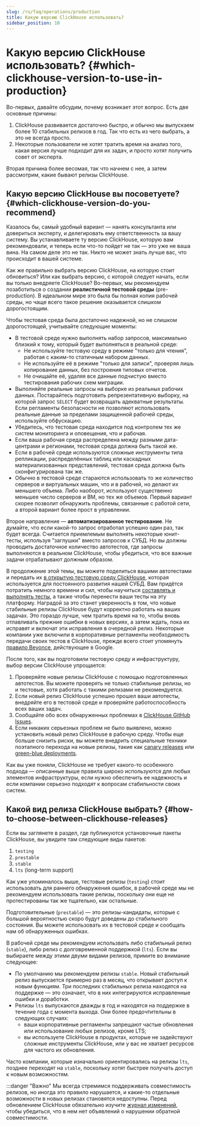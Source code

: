 ```yaml
---
slug: /ru/faq/operations/production
title: Какую версию ClickHouse использовать?
sidebar_position: 10
---
```


# Какую версию ClickHouse использовать? {#which-clickhouse-version-to-use-in-production}

Во-первых, давайте обсудим, почему возникает этот вопрос. Есть две основные причины:

1.  ClickHouse развивается достаточно быстро, и обычно мы выпускаем более 10 стабильных релизов в год. Так что есть из чего выбрать, а это не всегда просто.
2.  Некоторые пользователи не хотят тратить время на анализ того, какая версия лучше подходит для их задач, и просто хотят получить совет от эксперта.

Вторая причина более весомая, так что начнем с нее, а затем рассмотрим, какие бывают релизы ClickHouse.

## Какую версию ClickHouse вы посоветуете? {#which-clickhouse-version-do-you-recommend}

Казалось бы, самый удобный вариант — нанять консультанта или довериться эксперту, и делегировать ему ответственность за вашу систему. Вы устанавливаете ту версию ClickHouse, которую вам рекомендовали, и теперь если что-то пойдет не так — это уже не ваша вина. На самом деле это не так. Никто не может знать лучше вас, что происходит в вашей системе.

Как же правильно выбрать версию ClickHouse, на которую стоит обновиться? Или как выбрать версию, с которой следует начать, если вы только внедряете ClickHouse? Во-первых, мы рекомендуем позаботиться о создании **реалистичной тестовой среды** (pre-production). В идеальном мире это была бы полная копия рабочей среды, но чаще всего такое решение оказывается слишком дорогостоящим.

Чтобы тестовая среда была достаточно надежной, но не слишком дорогостоящей, учитывайте следующие моменты:

-   В тестовой среде нужно выполнять набор запросов, максимально близкий к тому, который будет выполняться в реальной среде:
    -   Не используйте тестовую среду в режиме "только для чтения", работая с каким-то статичным набором данных.
    -   Не используйте её в режиме "только для записи", проверяя лишь копирование данных, без построения типовых отчетов.
    -   Не очищайте её, удаляя все данные подчистую вместо тестирования рабочих схем миграции.
-   Выполняйте реальные запросы на выборке из реальных рабочих данных. Постарайтесь подготовить репрезентативную выборку, на которой запрос `SELECT` будет возвращать адекватные результаты. Если регламенты безопасности не позволяют использовать реальные данные за пределами защищенной рабочей среды, используйте обфускацию.
-   Убедитесь, что тестовая среда находится под контролем тех же систем мониторинга и оповещения, что и рабочая.
-   Если ваша рабочая среда распределена между разными дата-центрами и регионами, тестовая среда должна быть такой же.
-   Если в рабочей среде используются сложные инструменты типа репликации, распределённых таблиц или каскадных материализованных представлений, тестовая среда должна быть сконфигурирована так же.
-   Обычно в тестовой среде стараются использовать то же количество серверов и виртуальных машин, что и в рабочей, но делают их меньшего объема. Либо наоборот, используют существенно меньшее число серверов и ВМ, но тех же объемов. Первый вариант скорее позволит обнаружить проблемы, связанные с работой сети, а второй вариант более прост в управлении.

Второе направление — **автоматизированное тестирование**. Не думайте, что если какой-то запрос отработал успешно один раз, так будет всегда. Считается приемлемым выполнять некоторые юнит-тесты, используя "заглушки" вместо запросов к СУБД. Но вы должны проводить достаточное количество автотестов, где запросы выполняются в реальном ClickHouse, чтобы убедиться, что все важные задачи отрабатывают должным образом.

В продолжение этой темы, вы можете поделиться вашими автотестами и передать их [в открытую тестовую среду ClickHouse](https://github.com/ClickHouse/ClickHouse/tree/master/tests), которая используется для постоянного развития нашей СУБД. Вам придётся потратить немного времени и сил, чтобы научиться [составлять и выполнять тесты](../../development/tests.md), а также чтобы перенести ваши тесты на эту платформу. Наградой за это станет уверенность в том, что новые стабильные релизы ClickHouse будут корректно работать на ваших задачах. Это гораздо лучше, чем тратить время на то, чтобы вновь отлавливать прежние ошибки в новых версиях, а затем ждать, пока их исправят и включат эти исправления в очередной релиз. Некоторые компании уже включили в корпоративные регламенты необходимость передачи своих тестов в ClickHouse, прежде всего стоит упомянуть [правило Beyonce](https://www.oreilly.com/library/view/software-engineering-at/9781492082781/ch01.html#policies_that_scale_well), действующее в Google.

После того, как вы подготовили тестовую среду и инфраструктуру, выбор версии ClickHouse упрощается:

1.  Проверяйте новые релизы ClickHouse с помощью подготовленных автотестов. Вы можете проверять не только стабильные релизы, но и тестовые, хотя работать с такими релизами не рекомендуется.
2.  Если новый релиз ClickHouse успешно прошел ваши автотесты, внедряйте его в тестовой среде и проверяйте работоспособность всех ваших задач.
3.  Сообщайте обо всех обнаруженных проблемах в [ClickHouse GitHub Issues](https://github.com/ClickHouse/ClickHouse/issues).
4.  Если никаких серьезных проблем не было выявлено, можно установить новый релиз ClickHouse в рабочую среду. Чтобы еще больше снизить риски, вы можете внедрить специальные техники поэтапного перехода на новые релизы, такие как [canary releases](https://martinfowler.com/bliki/CanaryRelease.html) или [green-blue deployments](https://martinfowler.com/bliki/BlueGreenDeployment.html).

Как вы уже поняли, ClickHouse не требует какого-то особенного подхода — описанные выше правила широко используются для любых элементов инфраструктуры, если нужно обеспечить ее надежность и если компании серьезно подходят к вопросам стабильности своих систем.

## Какой вид релиза ClickHouse выбрать? {#how-to-choose-between-clickhouse-releases}

Если вы заглянете в раздел, где публикуются установочные пакеты ClickHouse, вы увидите там следующие виды пакетов:

1.  `testing`
2.  `prestable`
3.  `stable`
4.  `lts` (long-term support)

Как уже упоминалось выше, тестовые релизы (`testing`) стоит использовать для раннего обнаружения ошибок, в рабочей среде мы не рекомендуем использовать такие релизы, поскольку они еще не протестированы так же тщательно, как остальные.

Подготовительные (`prestable`) — это релизы-кандидаты, которые с большой вероятностью скоро будут доведены до стабильного состояния. Вы можете использовать их в тестовой среде и сообщать нам об обнаруженных ошибках.

В рабочей среде мы рекомендуем использвать либо стабильный релиз (`stable`), либо релиз с долговременной поддержкой (`lts`). Если вы выбираете между этими двуми видами релизов, примите во внимание следующее:

-   По умолчанию мы рекомендуем релизы `stable`. Новый стабильный релиз выпускается примерно раз в месяц, что открывает доступ к новым функциям. Три последних стабильных релиза находятся на поддержке — это означает, что в них интегрируются исправленные ошибки и доработки.
-   Релизы `lts` выпускаются дважды в год и находятся на поддержке в течение года с момента выхода. Они более предочтительны в следующих случаях:
    -   ваши корпоративные регламенты запрещают частые обновления или использование любых релизов, кроме LTS;
    -   вы используете ClickHouse в продуктах, которые не задействуют сложные инструменты ClickHouse, или у вас не хватает ресурсов для частого их обновления.

Часто компании, которые изначально ориентировались на релизы `lts`, позднее переходят на `stable`, поскольку хотят быстрее получать доступ к новым возможностям.

:::danger "Важно"
    Мы всегда стремимся поддерживать совместимость релизов, но иногда это правило нарушается, и какие-то отдельные возможности в новых релизах становятся недоступны. Перед обновлением ClickHouse обязательно изучите [журнал изменений](../../whats-new/changelog/index.mdx), чтобы убедиться, что в нем нет объявлений о нарушении обратной совместимости.
